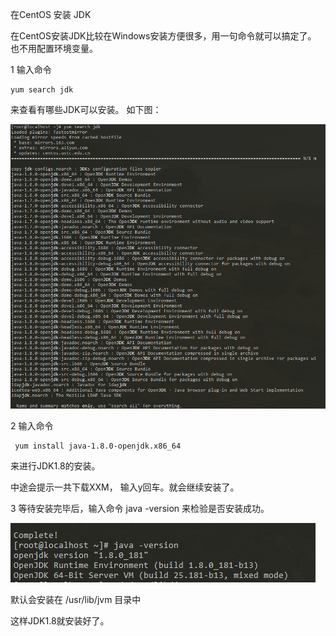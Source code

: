 在CentOS 安装 JDK


在CentOS安装JDK比较在Windows安装方便很多，用一句命令就可以搞定了。 也不用配置环境变量。


1 输入命令
```
yum search jdk
```
来查看有哪些JDK可以安装。 如下图：


![查看JDK](https://github.com/franck418/Tool_Guide/blob/master/img/1.png)


2 输入命令

```
 yum install java-1.8.0-openjdk.x86_64
```
来进行JDK1.8的安装。

中途会提示一共下载XXM， 输入y回车。就会继续安装了。


3 等待安装完毕后，输入命令 java -version 来检验是否安装成功。

![安装成功](https://github.com/franck418/Tool_Guide/blob/master/img/2.png)


默认会安装在 /usr/lib/jvm 目录中

这样JDK1.8就安装好了。




